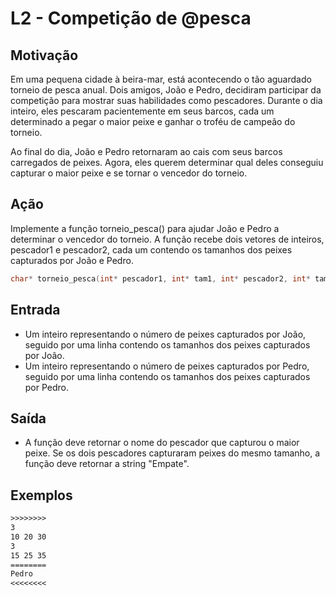 # L2 - Competição de @pesca

## Motivação

Em uma pequena cidade à beira-mar, está acontecendo o tão aguardado torneio de pesca anual. Dois amigos, João e Pedro, decidiram participar da competição para mostrar suas habilidades como pescadores. Durante o dia inteiro, eles pescaram pacientemente em seus barcos, cada um determinado a pegar o maior peixe e ganhar o troféu de campeão do torneio.

Ao final do dia, João e Pedro retornaram ao cais com seus barcos carregados de peixes. Agora, eles querem determinar qual deles conseguiu capturar o maior peixe e se tornar o vencedor do torneio.

## Ação

Implemente a função torneio_pesca() para ajudar João e Pedro a determinar o vencedor do torneio. A função recebe dois vetores de inteiros, pescador1 e pescador2, cada um contendo os tamanhos dos peixes capturados por João e Pedro.

```c
char* torneio_pesca(int* pescador1, int* tam1, int* pescador2, int* tam2);
```

## Entrada

- Um inteiro representando o número de peixes capturados por João, seguido por uma linha contendo os tamanhos dos peixes capturados por João.
- Um inteiro representando o número de peixes capturados por Pedro, seguido por uma linha contendo os tamanhos dos peixes capturados por Pedro.

## Saída

- A função deve retornar o nome do pescador que capturou o maior peixe. Se os dois pescadores capturaram peixes do mesmo tamanho, a função deve retornar a string "Empate".

## Exemplos

``` txt
>>>>>>>>
3
10 20 30
3
15 25 35
========
Pedro
<<<<<<<<
